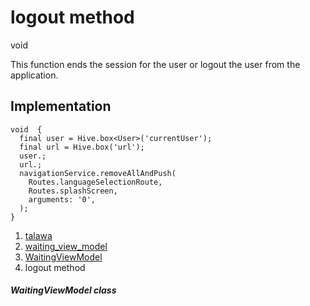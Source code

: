 
<div>

# logout method

</div>


void 



This function ends the session for the user or logout the user from the
application.



## Implementation

``` language-dart
void  {
  final user = Hive.box<User>('currentUser');
  final url = Hive.box('url');
  user.;
  url.;
  navigationService.removeAllAndPush(
    Routes.languageSelectionRoute,
    Routes.splashScreen,
    arguments: '0',
  );
}
```







1.  [talawa](../../index.md)
2.  [waiting_view_model](../../view_model_pre_auth_view_models_waiting_view_model/)
3.  [WaitingViewModel](../../view_model_pre_auth_view_models_waiting_view_model/WaitingViewModel-class.md)
4.  logout method

##### WaitingViewModel class







